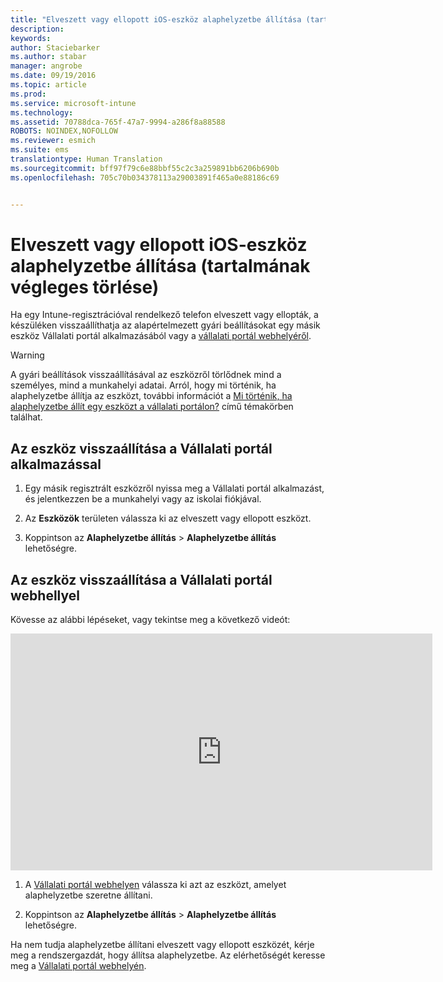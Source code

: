 ```yaml
---
title: "Elveszett vagy ellopott iOS-eszköz alaphelyzetbe állítása (tartalmának végleges törlése) | Microsoft Intune"
description: 
keywords: 
author: Staciebarker
ms.author: stabar
manager: angrobe
ms.date: 09/19/2016
ms.topic: article
ms.prod: 
ms.service: microsoft-intune
ms.technology: 
ms.assetid: 70788dca-765f-47a7-9994-a286f8a88588
ROBOTS: NOINDEX,NOFOLLOW
ms.reviewer: esmich
ms.suite: ems
translationtype: Human Translation
ms.sourcegitcommit: bff97f79c6e88bbf55c2c3a259891bb6206b690b
ms.openlocfilehash: 705c70b034378113a29003891f465a0e88186c69


---
```



# Elveszett vagy ellopott iOS-eszköz alaphelyzetbe állítása (tartalmának végleges törlése)

Ha egy Intune-regisztrációval rendelkező telefon elveszett vagy ellopták, a készüléken visszaállíthatja az alapértelmezett gyári beállításokat egy másik eszköz Vállalati portál alkalmazásából vagy a [vállalati portál webhelyéről](http://portal.manage.microsoft.com).

> [!WARNING]
> A gyári beállítások visszaállításával az eszközről törlődnek mind a személyes, mind a munkahelyi adatai. Arról, hogy mi történik, ha alaphelyzetbe állítja az eszközt, további információt a [Mi történik, ha alaphelyzetbe állít egy eszközt a vállalati portálon?](what-happens-if-you-reset-your-device-using-the-company-portal-ios.md) című témakörben találhat.

## Az eszköz visszaállítása a Vállalati portál alkalmazással

1.  Egy másik regisztrált eszközről nyissa meg a Vállalati portál alkalmazást, és jelentkezzen be a munkahelyi vagy az iskolai fiókjával.

2.  Az **Eszközök** területen válassza ki az elveszett vagy ellopott eszközt.

3.  Koppintson az **Alaphelyzetbe állítás** &gt; **Alaphelyzetbe állítás** lehetőségre.

## Az eszköz visszaállítása a Vállalati portál webhellyel

Kövesse az alábbi lépéseket, vagy tekintse meg a következő videót:

<iframe width="675" height="379" src="https://www.youtube.com/embed/3rrXe8XmtgU" frameborder="0" allowfullscreen></iframe>

1.  A [Vállalati portál webhelyen](http://portal.manage.microsoft.com) válassza ki azt az eszközt, amelyet alaphelyzetbe szeretne állítani.

2.  Koppintson az **Alaphelyzetbe állítás** &gt; **Alaphelyzetbe állítás** lehetőségre.

Ha nem tudja alaphelyzetbe állítani elveszett vagy ellopott eszközét, kérje meg a rendszergazdát, hogy állítsa alaphelyzetbe. Az elérhetőségét keresse meg a [Vállalati portál webhelyén](http://portal.manage.microsoft.com).





<!--HONumber=Sep16_HO3-->


